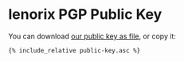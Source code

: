 # lenorix PGP Public Key

You can download [our public key as file](./public-key.asc), or copy it:

```
{% include_relative public-key.asc %}
```

